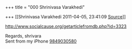 +++
title = "000 Shrinivasa Varakhedi"

+++
[[Shrinivasa Varakhedi	2011-04-05, 23:41:09 [Source](https://groups.google.com/g/bvparishat/c/2X-w0U7H3HM)]]



<http://www.socialcause.org/getarticlefromdb.php?id=3323>

Regards, shrivara  
Sent from my iPhone [9849030580](tel:(984)%20903-0580)


